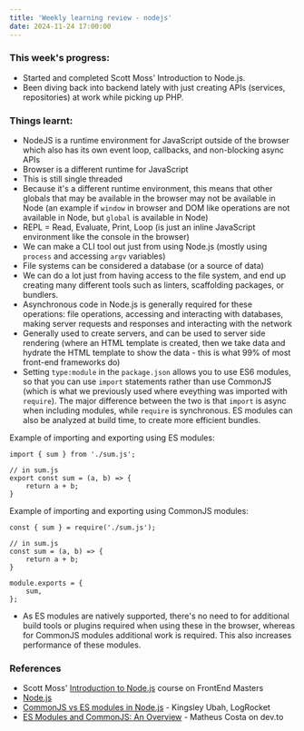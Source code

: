 ```yaml
---
title: 'Weekly learning review - nodejs'
date: 2024-11-24 17:00:00
---
```


### This week's progress:

- Started and completed Scott Moss' Introduction to Node.js.
- Been diving back into backend lately with just creating APIs (services, repositories) at work while picking up PHP.

### Things learnt:

- NodeJS is a runtime environment for JavaScript outside of the browser which also has its own event loop, callbacks, and non-blocking async APIs
- Browser is a different runtime for JavaScript
- This is still single threaded
- Because it's a different runtime environment, this means that other globals that may be available in the browser may not be available in Node (an example if `window` in browser and DOM like operations are not available in Node, but `global` is available in Node)
- REPL = Read, Evaluate, Print, Loop (is just an inline JavaScript environment like the console in the browser)
- We can make a CLI tool out just from using Node.js (mostly using `process` and accessing `argv` variables)
- File systems can be considered a database (or a source of data)
- We can do a lot just from having access to the file system, and end up creating many different tools such as linters, scaffolding packages, or bundlers.
- Asynchronous code in Node.js is generally required for these operations: file operations, accessing and interacting with databases, making server requests and responses and interacting with the network
- Generally used to create servers, and can be used to server side rendering (where an HTML template is created, then we take data and hydrate the HTML template to show the data - this is what 99% of most front-end frameworks do)
- Setting `type:module` in the `package.json` allows you to use ES6 modules, so that you can use `import` statements rather than use CommonJS (which is what we previously used where eveything was imported with `require`). The major difference between the two is that `import` is async when including modules, while `require` is synchronous. ES modules can also be analyzed at build time, to create more efficient bundles.

Example of importing and exporting using ES modules:

```
import { sum } from './sum.js';

// in sum.js
export const sum = (a, b) => {
    return a + b;
}
```

Example of importing and exporting using CommonJS modules:

```
const { sum } = require('./sum.js');

// in sum.js
const sum = (a, b) => {
    return a + b;
}

module.exports = {
    sum,
};
```

- As ES modules are natively supported, there's no need to for additional build tools or plugins required when using these in the browser, whereas for CommonJS modules additional work is required. This also increases performance of these modules.

### References

- Scott Moss' [Introduction to Node.js](https://frontendmasters.com/courses/node-js-v3/) course on FrontEnd Masters
- [Node.js](https://nodejs.org/en)
- [CommonJS vs ES modules in Node.js](https://blog.logrocket.com/commonjs-vs-es-modules-node-js/) - Kingsley Ubah, LogRocket
- [ES Modules and CommonJS: An Overview](https://dev.to/costamatheus97/es-modules-and-commonjs-an-overview-1i4b#:~:text=Advantages%20of%20ES%20Modules%20over,generate%20smaller%2C%20more%20efficient%20bundles.) - Matheus Costa on dev.to
